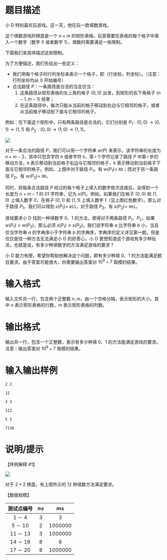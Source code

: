 # 题目描述

小 D 特别喜欢玩游戏。这一天，他在玩一款填数游戏。

这个填数游戏的棋盘是一个 $n \times m$ 的矩形表格。玩家需要在表格的每个格子中填入一个数字（数字 $0$ 或者数字 $1$），填数时需要满足一些限制。

下面我们来具体描述这些限制。

为了方便描述，我们先给出一些定义：

* 我们用每个格子的行列坐标来表示一个格子，即（行坐标，列坐标）。（注意：行列坐标均从 $0$ 开始编号）
* 合法路径 $P$：一条路径是合法的当且仅当：
    1. 这条路径从矩形表格的左上角的格子 $(0,0)$ 出发，到矩形的右下角格子 $(n-1,m-1)$ 结束；
    2. 在这条路径中，每次只能从当前的格子移动到右边与它相邻的格子，或者从当前格子移动到下面与它相邻的格子。

例如：在下面这个矩形中，只有两条路径是合法的，它们分别是 $P_1:(0,0) \rightarrow (0,1) \rightarrow (1,1)$ 和 $P_2:(0,0) \rightarrow (1,0) \rightarrow (1,1)$。

![](file://1.png)

对于一条合法的路径 $P$，我们可以用一个字符串 $w(P)$ 来表示，该字符串的长度为 $n+m-2$，其中只包含字符 `R` 或者字符 `D`，第 $i$ 个字符记录了路径 $P$ 中第 $i$ 步的移动方法，`R` 表示移动到当前格子右边与它相邻的格子，`R` 表示移动到当前格子下面与它相邻的格子。例如，上图中对于路径 $P_1$，有 $w(P_1)=$ `RD`；而对于另一条路径 $P_2$，有 $w(P_2) =$ `DR`。

同时，将每条合法路径 $P$ 经过的每个格子上填入的数字依次连接后，会得到一个长度为 $n+m-1$ 的 01 字符串，记为 $s(P)$。例如，如果我们在格子 $(0,0)$ 和 $(1,0)$ 上填入数字 $0$，在格子 $(0,1)$ 和 $(1,1)$ 上填入数字 $1$（见上图红色数字）。那么对于路径 $P_1$，我们可以得到 $s(P_1)=$ `011`，对于路径 $P_2$，有 $s(P_2)=$ `001`。

游戏要求小 D 找到一种填数字 $0$、$1$ 的方法，使得对于两条路径 $P_1$，$P_2$，如果 $w(P_1) > w(P_2)$，那么必须 $s(P_1) \leq s(P_2)$。我们说字符串 $a$ 比字符串 $b$ 小，当且仅当字符串 $a$ 的字典序小于字符串 $b$ 的字典序，字典序的定义详见第一题。但是仅仅是找一种方法无法满足小 D 的好奇心，小 D 更想知道这个游戏有多少种玩法，也就是说，有多少种填数字的方法满足游戏的要求？

小 D 能力有限，希望你帮助他解决这个问题，即有多少种填 $0$、$1$ 的方法能满足题目要求。由于答案可能很大，你需要输出答案对 ${10}^9+7$ 取模的结果。

# 输入格式

输入文件共一行，包含两个正整数 $n,m$，由一个空格分隔，表示矩形的大小。其中 $n$ 表示矩形表格的行数，$m$ 表示矩形表格的列数。

# 输出格式

输出共一行，包含一个正整数，表示有多少种填 $0$、$1$ 的方法能满足游戏的要求。注意：输出答案对 ${10}^9+7$ 取模的结果。

# 输入输出样例

```input1
2 2
```

```output1
12
```

```input2
3 3
```

```output2
112
```

```input3
5 5
```

```output3
7136
```

# 说明/提示

【样例解释 #1】

![](file://2.jpg)

对于 $2 \times 2$ 棋盘，有上图所示的 $12$ 种填数方法满足要求。

【数据规模】

|  测试点编号  | $n \leq$ | $m \leq$  |
| :----------: | :------: | :-------: |
|  $1 \sim 4$  |   $3$    |    $3$    |
| $5 \sim 10$  |   $2$    | $1000000$ |
| $11 \sim 13$ |   $3$    | $1000000$ |
| $14 \sim 16$ |   $8$    |    $8$    |
| $17 \sim 20$ |   $8$    | $1000000$ |
